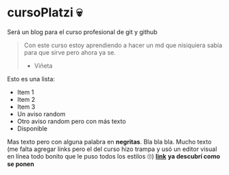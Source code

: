 # cursoPlatzi 💀
Será un blog para el curso profesional de git y github
>Con este curso estoy aprendiendo a hacer un md que nisiquiera sabía para que sirve pero ahora ya se.
> - Viñeta

Esto es una lista:
* Item 1
* Item 2
* Item 3
* Un aviso random
* Otro aviso random pero con más texto
* Disponible

Mas texto pero con alguna palabra en **negritas**. Bla bla bla. Mucho texto (me falta agregar links pero el del curso hizo trampa y usó un editor visual en línea todo bonito que le puso todos los estilos 🙄) [**link**](https://www.google.com) **ya descubrí como se ponen**